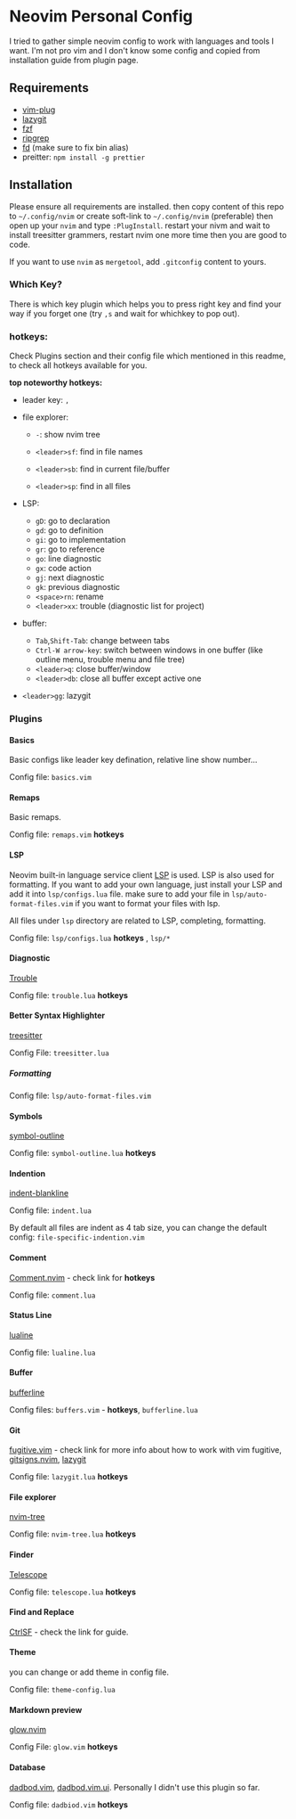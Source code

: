 # Neovim Personal Config

I tried to gather simple neovim config to work with languages and tools I want. I'm not pro vim and I don't know some config and copied from installation guide from plugin page.

## Requirements

-   [vim-plug](https://github.com/junegunn/vim-plug)
-   [lazygit](https://github.com/jesseduffield/lazygit)
-   [fzf](https://github.com/junegunn/fzf.vim)
-   [ripgrep](https://github.com/BurntSushi/ripgrep)
-   [fd](https://github.com/sharkdp/fd) (make sure to fix bin alias)
-   preitter: `npm install -g prettier`

## Installation

Please ensure all requirements are installed. then copy content of this repo to `~/.config/nvim` or create soft-link to `~/.config/nvim` (preferable) then open up your `nvim` and type `:PlugInstall`. restart your nivm and wait to install treesitter grammers, restart nvim one more time then you are good to code.

If you want to use `nvim` as `mergetool`, add `.gitconfig` content to yours.

### Which Key?

There is which key plugin which helps you to press right key and find your way if you forget one (try `,s` and wait for whichkey to pop out).

### hotkeys:

Check Plugins section and their config file which mentioned in this readme, to check all hotkeys available for you.

**top noteworthy hotkeys:**

-   leader key: `,`
-   file explorer:

    -   `-`: show nvim tree
    -   `<leader>sf`: find in file names
    -   `<leader>sb`: find in current file/buffer

    -   `<leader>sp`: find in all files

-   LSP:

    -   `gD`: go to declaration
    -   `gd`: go to definition
    -   `gi`: go to implementation
    -   `gr`: go to reference
    -   `go`: line diagnostic
    -   `gx`: code action
    -   `gj`: next diagnostic
    -   `gk`: previous diagnostic
    -   `<space>rn`: rename
    -   `<leader>xx`: trouble (diagnostic list for project)

-   buffer:

    -   `Tab`,`Shift-Tab`: change between tabs
    -   `Ctrl-W arrow-key`: switch between windows in one buffer (like outline menu, trouble menu and file tree)
    -   `<leader>q`: close buffer/window
    -   `<leader>db`: close all buffer except active one

-   `<leader>gg`: lazygit

### Plugins

#### Basics

Basic configs like leader key defination, relative line show number...

Config file: `basics.vim`

#### Remaps

Basic remaps.

Config file: `remaps.vim` **hotkeys**

#### LSP

Neovim built-in language service client [LSP](https://github.com/neovim/nvim-lspconfig) is used. LSP is also used for formatting. If you want to add your own language, just install your LSP and add it into `lsp/configs.lua` file. make sure to add your file in `lsp/auto-format-files.vim` if you want to format your files with lsp.

All files under `lsp` directory are related to LSP, completing, formatting.

Config file: `lsp/configs.lua` **hotkeys** , `lsp/*`

#### Diagnostic

[Trouble](https://github.com/folke/trouble.nvim)

Config file: `trouble.lua` **hotkeys**

#### Better Syntax Highlighter

[treesitter](https://github.com/nvim-treesitter/nvim-treesitter)

Config File: `treesitter.lua`

##### Formatting

Config file: `lsp/auto-format-files.vim`

#### Symbols

[symbol-outline](https://github.com/simrat39/symbols-outline.nvim)

Config file: `symbol-outline.lua` **hotkeys**

#### Indention

[indent-blankline](https://github.com/lukas-reineke/indent-blankline.nvim)

Config file: `indent.lua`

By default all files are indent as 4 tab size, you can change the default config: `file-specific-indention.vim`

#### Comment

[Comment.nvim](https://github.com/numToStr/Comment.nvim) - check link for **hotkeys**

Config file: `comment.lua`

#### Status Line

[lualine](https://github.com/nvim-lualine/lualine.nvim)

Config file: `lualine.lua`

#### Buffer

[bufferline](https://github.com/akinsho/bufferline.nvim)

Config files: `buffers.vim` - **hotkeys**, `bufferline.lua`

#### Git

[fugitive.vim](https://github.com/tpope/vim-fugitive) - check link for more info about how to work with vim fugitive, [gitsigns.nvim](https://github.com/lewis6991/gitsigns.nvim), [lazygit](https://github.com/jesseduffield/lazygit)

Config file: `lazygit.lua` **hotkeys**

#### File explorer

[nvim-tree](https://github.com/kyazdani42/nvim-tree.lua)

Config file: `nvim-tree.lua` **hotkeys**

#### Finder

[Telescope](https://github.com/nvim-telescope/telescope.nvim)

Config file: `telescope.lua` **hotkeys**

#### Find and Replace

[CtrlSF](https://github.com/dyng/ctrlsf.vim) - check the link for guide.

#### Theme

you can change or add theme in config file.

Config file: `theme-config.lua`

#### Markdown preview

[glow.nvim](https://github.com/ellisonleao/glow.nvim)

Config File: `glow.vim` **hotkeys**

#### Database

[dadbod.vim](https://github.com/tpope/vim-dadbod), [dadbod.vim.ui](https://github.com/kristijanhusak/vim-dadbod-ui). Personally I didn't use this plugin so far.

Config file: `dadbiod.vim` **hotkeys**

